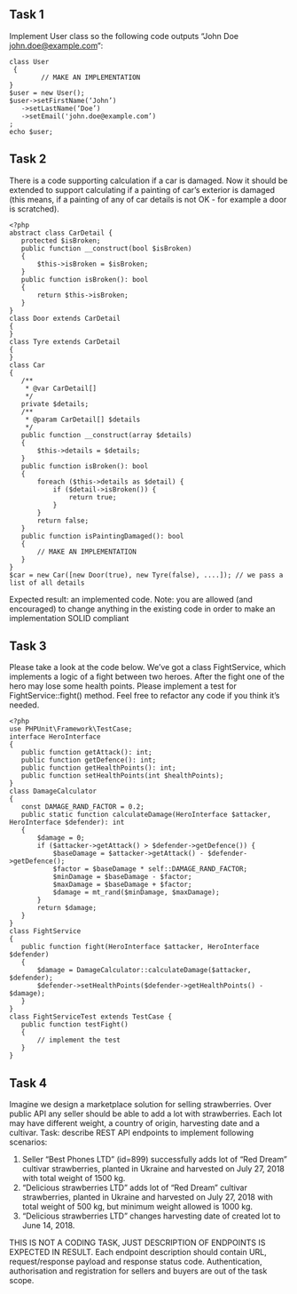 ## Task 1
Implement User class so the following code outputs “John Doe <john.doe@example.com>“:
```
class User
 {
        // MAKE AN IMPLEMENTATION
}
$user = new User();
$user->setFirstName(‘John’)
   ->setLastName(‘Doe’)
   ->setEmail('john.doe@example.com’)
;
echo $user;
```

## Task 2
There is a code supporting calculation if a car is damaged.
Now it should be extended to support calculating if a painting of car’s exterior is damaged (this means, if a painting of any of car details is not OK - for example a door is scratched).
```
<?php
abstract class CarDetail {
   protected $isBroken;
   public function __construct(bool $isBroken)
   {
       $this->isBroken = $isBroken;
   }
   public function isBroken(): bool
   {
       return $this->isBroken;
   }
}
class Door extends CarDetail
{
}
class Tyre extends CarDetail
{
}
class Car
{
   /**
    * @var CarDetail[]
    */
   private $details;
   /**
    * @param CarDetail[] $details
    */
   public function __construct(array $details)
   {
       $this->details = $details;
   }
   public function isBroken(): bool
   {
       foreach ($this->details as $detail) {
           if ($detail->isBroken()) {
               return true;
           }
       }
       return false;
   }
   public function isPaintingDamaged(): bool
   {
       // MAKE AN IMPLEMENTATION
   }
}
$car = new Car([new Door(true), new Tyre(false), ....]); // we pass a list of all details
```
Expected result: an implemented code.
Note: you are allowed (and encouraged) to change anything in the existing code in order to make an implementation SOLID compliant

## Task 3
Please take a look at the code below. We’ve got a class FightService, which implements a logic of a fight between two heroes. After the fight one of the hero may lose some health points.
Please implement a test for FightService::fight() method.
Feel free to refactor any code if you think it’s needed.
```
<?php
use PHPUnit\Framework\TestCase;
interface HeroInterface
{
   public function getAttack(): int;
   public function getDefence(): int;
   public function getHealthPoints(): int;
   public function setHealthPoints(int $healthPoints);
}
class DamageCalculator
{
   const DAMAGE_RAND_FACTOR = 0.2;
   public static function calculateDamage(HeroInterface $attacker, HeroInterface $defender): int
   {
       $damage = 0;
       if ($attacker->getAttack() > $defender->getDefence()) {
           $baseDamage = $attacker->getAttack() - $defender->getDefence();
           $factor = $baseDamage * self::DAMAGE_RAND_FACTOR;
           $minDamage = $baseDamage - $factor;
           $maxDamage = $baseDamage + $factor;
           $damage = mt_rand($minDamage, $maxDamage);
       }
       return $damage;
   }
}
class FightService
{
   public function fight(HeroInterface $attacker, HeroInterface $defender)
   {
       $damage = DamageCalculator::calculateDamage($attacker, $defender);
       $defender->setHealthPoints($defender->getHealthPoints() - $damage);
   }
}
class FightServiceTest extends TestCase {
   public function testFight()
   {
       // implement the test
   }
}
```
## Task 4
Imagine we design a marketplace solution for selling strawberries.
Over public API any seller should be able to add a lot with strawberries.
Each lot may have different weight, a country of origin, harvesting date and a cultivar.
Task: describe REST API endpoints to implement following scenarios:
1) Seller “Best Phones LTD” (id=899) successfully adds lot of “Red Dream” cultivar strawberries, planted in Ukraine and harvested on July 27, 2018 with total weight of 1500 kg.
2) “Delicious strawberries LTD” adds lot of “Red Dream” cultivar strawberries, planted in Ukraine and harvested on July 27, 2018 with total weight of 500 kg, but minimum weight allowed is 1000 kg.
3) “Delicious strawberries LTD” changes harvesting date of created lot to June 14, 2018.

THIS IS NOT A CODING TASK, JUST DESCRIPTION OF ENDPOINTS IS EXPECTED IN RESULT.
Each endpoint description should contain URL, request/response payload and response status code.
Authentication, authorisation and registration for sellers and buyers are out of the task scope.
